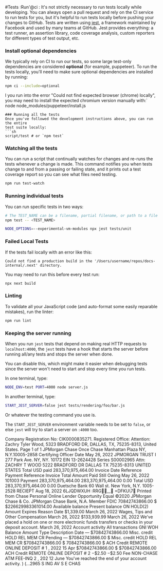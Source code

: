 #Tests :Run'@ci :
It's not strictly necessary to run tests locally while developing. You can
always open a pull request and rely on the CI service to run tests for you,
but it's helpful to run tests locally before pushing your changes to
GitHub.
Tests are written using [jest](https://ghub.io/jest), a framework maintained
by Facebook and used by many teams at GitHub. 
Jest provides everything: a test runner, an assertion library, code coverage analysis,
custom reporters for different types of test output, etc.
### Install optional dependencies
We typically rely on CI to run our tests, so some large test-only
dependencies are considered **optional** (for example, puppeteer). To run the tests locally, you'll
need to make sure optional dependencies are installed by running:
```sh
npm ci --include=optional
```
I you run into the error "Could not find expected browser (chrome) locally", you may need to install the expected chromium version manually with:`
node node_modules/puppeteer/install.js
```
### Running all the tests
Once you've followed the development instructions above, you can run the entire
test suite locally:
```sh
script/test # or `npm test`
```

### Watching all the tests

You can run a script that continually watches for changes and
re-runs the tests whenever a change is made. This command notifies you
when tests change to and from a passing or failing state, and it prints
out a test coverage report so you can see what files need testing.

```sh
npm run test-watch
```

### Running individual tests

You can run specific tests in two ways:

```sh
# The TEST_NAME can be a filename, partial filename, or path to a file or directory
npm test -- <TEST_NAME>

NODE_OPTIONS=--experimental-vm-modules npx jest tests/unit
```

### Failed Local Tests

If the tests fail locally with an error like this:

`Could not find a production build in the '/Users/username/repos/docs-internal/.next' directory.`

You may need to run this before every test run:

```sh
npx next build
```

### Linting

To validate all your JavaScript code (and auto-format some easily reparable mistakes),
run the linter:

```sh
npm run lint
```

### Keeping the server running

When you run `jest` tests that depend on making real HTTP requests
to `localhost:4000`, the `jest` tests have a hook that starts the
server before running all/any tests and stops the server when done.

You can disable this, which might make it easier when debugging tests
since the server won't need to start and stop every time you run tests.

In one terminal, type:

```sh
NODE_ENV=test PORT=4000 node server.js
```

In another terminal, type:

```sh
START_JEST_SERVER=false jest tests/rendering/foo/bar.js
```

Or whatever the testing command you use is. 

The `START_JEST_SERVER` environment variable needs to be set to `false`, or else `jest` will try to start
a server on `:4000` too.

Company Registration No: CIK0000835271. Registered Office: Attention: Zachry Tyler Wood, 5323 BRADFORD DR, DALLAS, TX, 75235-8313, United States.
Page 1 of 1
JPMorgan Chase
Once Chase Manhattan Plaza NY,
N.Y.10005-2858
Certifying Officer Date
May 26, 2022
JPMORGAN TRUST I 277
Park Ave.
NY, NY. 10172
EIN 13-2624428
Series S00002965
Attn:
ZACHRY T WOOD
5222 BRADFORD DR DALLAS TX
75235-8313 UNITED STATES Total USD paid 283,370,975,464.00
Invoice Date Reference Payment Reference Invoice Total Amount Paid Still Owing
May 26, 2022 101003 Payment 283,370,975,464.00 283,370,975,464.00 0.00
Total USD 283,370,975,464.00 0.00
Duetsche Bank
60 Wall st.
New York, N.Y. 1005-2528
RECIEPT
Aug 18, 2022
6LJQDWXUH :RRG,,,
=DFKU\7
Printed from Chase Personal
Online
Lender Opportunity Equal ©2020 JPMorgan Chase & Co. JPMorgan Chase Bank, N.A. Member FDIC
70842743866.00 $
$226629983361014.00
Available balance
Present balance
ON HOLD(2)
Amount Expires Reason Date
$1,339.00 March 26, 2022 Wages, Tips and Other Compensation March 26, 2022
$133,939.99 March 26, 2022 We've placed a hold on one or more electronic funds transfers or checks in your deposit account. March 26, 2022
Account activity
All transactions GNI WOH
Balance Amount Type Description Date
— $70842743866.00 Misc. credit HOLD REL MEM CR Pending
— $70842743866.00 $ Misc. credit HOLD REL MEM CR
$70842743866.00 $ 70842743866.00 $ ACH Credit REMOTE ONLINE DEPOSIT # 1 , 2022 15 Apr
$70842743866.00 $ $70842743866.00 ACH Credit REMOTE ONLINE DEPOSIT # 2
−$2.50 −$2.50 Fee NON-CHASE ATM FEE-INQ 2 , 202 12 June
You've reached the end of your account activity.
) (...2965 S ING AV S E CHAS
